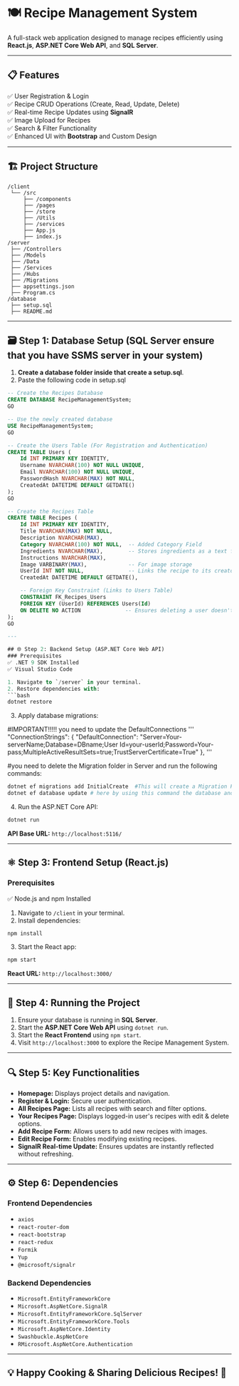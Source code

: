 # 🍽️ Recipe Management System

A full-stack web application designed to manage recipes efficiently using **React.js**, **ASP.NET Core Web API**, and **SQL Server**.

---

## 📋 Features
✅ User Registration & Login  
✅ Recipe CRUD Operations (Create, Read, Update, Delete)  
✅ Real-time Recipe Updates using **SignalR**  
✅ Image Upload for Recipes  
✅ Search & Filter Functionality  
✅ Enhanced UI with **Bootstrap** and Custom Design  

---

## 🏗️ Project Structure
```
/client
 └── /src
     ├── /components
     ├── /pages
     ├── /store
     ├── /Utils
     ├── /services
     ├── App.js
     ├── index.js
/server
 ├── /Controllers
 ├── /Models
 ├── /Data
 ├── /Services
 ├── /Hubs
 ├── /Migrations
 ├── appsettings.json
 ├── Program.cs
/database
 ├── setup.sql
 ├── README.md
```
---

## 🗃️ Step 1: Database Setup (SQL Server ensure that you have SSMS server in your system)
1. **Create a database folder inside that create a setup.sql**.
2. Paste the following code in setup.sql

```sql
-- Create the Recipes Database
CREATE DATABASE RecipeManagementSystem;
GO

-- Use the newly created database
USE RecipeManagementSystem;
GO

-- Create the Users Table (For Registration and Authentication)
CREATE TABLE Users (
    Id INT PRIMARY KEY IDENTITY,
    Username NVARCHAR(100) NOT NULL UNIQUE,
    Email NVARCHAR(100) NOT NULL UNIQUE,
    PasswordHash NVARCHAR(MAX) NOT NULL,
    CreatedAt DATETIME DEFAULT GETDATE()
);
GO

-- Create the Recipes Table
CREATE TABLE Recipes (
    Id INT PRIMARY KEY IDENTITY,
    Title NVARCHAR(MAX) NOT NULL,
    Description NVARCHAR(MAX),
    Category NVARCHAR(100) NOT NULL,  -- Added Category Field
    Ingredients NVARCHAR(MAX),        -- Stores ingredients as a text field
    Instructions NVARCHAR(MAX),
    Image VARBINARY(MAX),             -- For image storage
    UserId INT NOT NULL,              -- Links the recipe to its creator
    CreatedAt DATETIME DEFAULT GETDATE(),

    -- Foreign Key Constraint (Links to Users Table)
    CONSTRAINT FK_Recipes_Users 
    FOREIGN KEY (UserId) REFERENCES Users(Id)
    ON DELETE NO ACTION              -- Ensures deleting a user doesn't delete their recipes
);
GO

---

## 🌐 Step 2: Backend Setup (ASP.NET Core Web API)
### Prerequisites
✅ .NET 9 SDK Installed  
✅ Visual Studio Code 

1. Navigate to `/server` in your terminal.  
2. Restore dependencies with:  
```bash
dotnet restore
```
3. Apply database migrations:

#IMPORTANT!!!!!
      you need to update the DefaultConnections 
      '''
        "ConnectionStrings": {
            "DefaultConnection": "Server=Your-serverName;Database=DBname;User Id=your-userId;Password=Your-pass;MultipleActiveResultSets=true;TrustServerCertificate=True"
        },
        '''

#you need to delete the Migration folder in Server and run the following commands:

```bash
dotnet ef migrations add InitialCreate  #This will create a Migration Folder in Server
dotnet ef database update # here by using this command the database and tables will create in your SSMS server.
```


4. Run the ASP.NET Core API:  
```bash
dotnet run
```

**API Base URL:** `http://localhost:5116/`

---

## ⚛️ Step 3: Frontend Setup (React.js)
### Prerequisites
✅ Node.js and npm Installed  

1. Navigate to `/client` in your terminal.  
2. Install dependencies:  
```bash
npm install
```
3. Start the React app:  
```bash
npm start
```

**React URL:** `http://localhost:3000/`

---

## 🚀 Step 4: Running the Project
1. Ensure your database is running in **SQL Server**.  
2. Start the **ASP.NET Core Web API** using `dotnet run`.  
3. Start the **React Frontend** using `npm start`.  
4. Visit `http://localhost:3000` to explore the Recipe Management System.  

---

## 🔍 Step 5: Key Functionalities
- **Homepage:** Displays project details and navigation.  
- **Register & Login:** Secure user authentication.  
- **All Recipes Page:** Lists all recipes with search and filter options.  
- **Your Recipes Page:** Displays logged-in user's recipes with edit & delete options.  
- **Add Recipe Form:** Allows users to add new recipes with images.  
- **Edit Recipe Form:** Enables modifying existing recipes.  
- **SignalR Real-time Update:** Ensures updates are instantly reflected without refreshing.  

---

## ⚙️ Step 6: Dependencies
### Frontend Dependencies
- `axios`
- `react-router-dom`
- `react-bootstrap`
- `react-redux`
- `Formik`
- `Yup`
- `@microsoft/signalr`  

### Backend Dependencies
- `Microsoft.EntityFrameworkCore`
- `Microsoft.AspNetCore.SignalR`
- `Microsoft.EntityFrameworkCore.SqlServer`
- `Microsoft.EntityFrameworkCore.Tools`
- `Microsoft.AspNetCore.Identity`
- `Swashbuckle.AspNetCore`
- `RMicrosoft.AspNetCore.Authentication`  

---

## 💡 Happy Cooking & Sharing Delicious Recipes! 🍲
